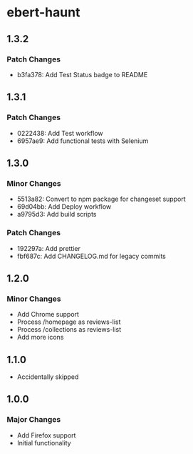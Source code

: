 # ebert-haunt

## 1.3.2

### Patch Changes

- b3fa378: Add Test Status badge to README

## 1.3.1

### Patch Changes

- 0222438: Add Test workflow
- 6957ae9: Add functional tests with Selenium

## 1.3.0

### Minor Changes

- 5513a82: Convert to npm package for changeset support
- 69d04bb: Add Deploy workflow
- a9795d3: Add build scripts

### Patch Changes

- 192297a: Add prettier
- fbf687c: Add CHANGELOG.md for legacy commits

## 1.2.0

### Minor Changes

- Add Chrome support
- Process /homepage as reviews-list
- Process /collections as reviews-list
- Add more icons

## 1.1.0

- Accidentally skipped

## 1.0.0

### Major Changes

- Add Firefox support
- Initial functionality

